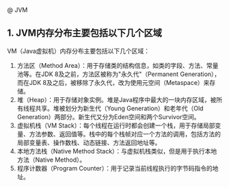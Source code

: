 @ JVM
## 1. JVM内存分布主要包括以下几个区域

VM（Java虚拟机）内存分布主要包括以下几个区域：

1.  方法区（Method Area）：用于存储类的结构信息，如类的字段、方法、常量池等。在JDK 8及之前，方法区被称为"永久代"（Permanent Generation），而在JDK 8及之后，被移除了永久代，改为使用元空间（Metaspace）来存储。
2.  堆（Heap）：用于存储对象实例。堆是Java程序中最大的一块内存区域，被所有线程共享。堆被划分为新生代（Young Generation）和老年代（Old Generation）两部分。新生代又分为Eden空间和两个Survivor空间。
3.  虚拟机栈（VM Stack）：每个线程在运行时都会创建一个栈，用于存储局部变量、方法参数、返回值等。栈中的每个栈帧对应一个方法的调用，包括方法的局部变量表、操作数栈、动态链接、方法返回地址等。
4.  本地方法栈（Native Method Stack）：与虚拟机栈类似，但是用于执行本地方法（Native Method）。
5.  程序计数器（Program Counter）：用于记录当前线程执行的字节码指令的地址。